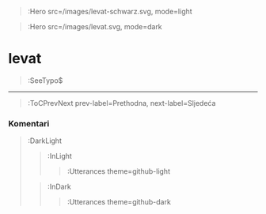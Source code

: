 > :Hero src=/images/levat-schwarz.svg,
>       mode=light

> :Hero src=/images/levat.svg,
>       mode=dark

# levat

> :SeeTypo$

****


> :ToCPrevNext prev-label=Prethodna, next-label=Sljedeća

### Komentari

> :DarkLight
> > :InLight
> >
> > > :Utterances theme=github-light
>
> > :InDark
> >
> > > :Utterances theme=github-dark